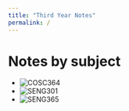 ```yaml
---
title: "Third Year Notes"
permalink: /
---
```


# Notes by subject

- ![COSC364](/cosc364)
- ![SENG301](/seng301)
- ![SENG365](/seng365)
